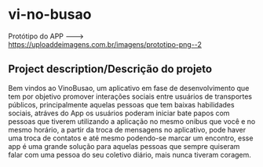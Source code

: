 # vi-no-busao

Protótipo do APP ---> https://uploaddeimagens.com.br/imagens/prototipo-png--2





## Project description/Descrição do projeto ##

Bem vindos ao VinoBusao, um aplicativo em fase de desenvolvimento que tem por objetivo promover interações sociais entre usuários de transportes públicos, principalmente aquelas pessoas que tem baixas habilidades sociais, atráves do App os usuários poderam iniciar bate papos com pessoas que tiverem utilizando a aplicação no mesmo onibus que você e no mesmo horário, a partir da troca de mensagens no aplicativo, pode haver uma troca de contatos e até mesmo podendo-se marcar um encontro, esse app é uma grande solução para aquelas pessoas que sempre quiseram falar com uma pessoa do seu coletivo diário, mais nunca tiveram coragem.
